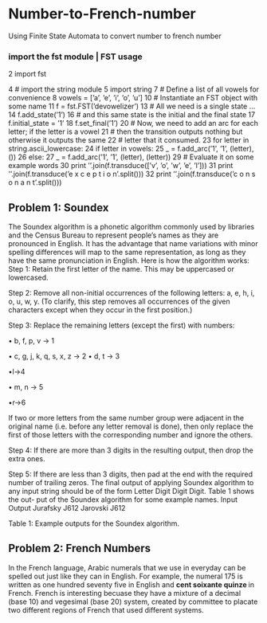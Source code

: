 # Number-to-French-number
Using Finite State Automata to convert number to french number

### import the fst module | FST usage
2 import fst

4 # import the string module
5 import string
7 # Define a list of all vowels for convenience
8 vowels = [’a’, ’e’, ’i’, ’o’, ’u’]
10 # Instantiate an FST object with some name
11 f = fst.FST(’devowelizer’)
13 # All we need is a single state ...
14 f.add_state(’1’)
16 # and this same state is the initial and the final state
17 f.initial_state = ’1’
18 f.set_final(’1’)
20 # Now, we need to add an arc for each letter; if the letter is a vowel
21 # then the transition outputs nothing but otherwise it outputs the same
22 # letter that it consumed.
23 for letter in string.ascii_lowercase:
24 if letter in vowels:
25 _ = f.add_arc(’1’, ’1’, (letter), ())
26 else:
27 _ = f.add_arc(’1’, ’1’, (letter), (letter))
29 # Evaluate it on some example words
30 print ’’.join(f.transduce([’v’, ’o’, ’w’, ’e’, ’l’]))
31 print ’’.join(f.transduce(’e x c e p t i o n’.split()))
32 print ’’.join(f.transduce(’c o n s o n a n t’.split()))

## Problem 1: Soundex 
The Soundex algorithm is a phonetic algorithm commonly used by libraries and the Census Bureau to represent people’s names as they are pronounced in English. It has the advantage that name variations with minor spelling differences will map to the same representation, as long as they have the same pronunciation in English. Here is how the algorithm works:
Step 1: Retain the first letter of the name. This may be uppercased or lowercased.

Step 2: Remove all non-initial occurrences of the following letters: a, e, h, i, o, u, w, y. (To clarify, this step removes all occurrences of the given characters except when they occur in the first position.)

Step 3: Replace the remaining letters (except the first) with numbers: 
  
• b, f, p, v → 1

• c, g, j, k, q, s, x, z → 2 • d, t → 3

•l→4

• m, n → 5

•r→6


If two or more letters from the same number group were adjacent in the original name (i.e. before any letter removal is done), then only replace the first of those letters with the corresponding number and ignore the others.

Step 4: If there are more than 3 digits in the resulting output, then drop the extra ones.

Step 5: If there are less than 3 digits, then pad at the end with the required number of trailing zeros.
The final output of applying Soundex algorithm to any input string should be of the form Letter Digit Digit Digit. Table 1 shows the out- put of the Soundex algorithm for some example names.
Input        Output
Jurafsky     J612
Jarovski     J612

Table 1: Example outputs for the Soundex algorithm.

## Problem 2: French Numbers 
In the French language, Arabic numerals that we use in everyday can be spelled out just like they can in English. For example, the numeral 175 is written as one hundred seventy five in English and <strong>cent soixante quinze </strong> in French.
French is interesting becuase they have a mixture of a decimal (base 10) and vegesimal (base 20) system, created by committee to placate two different regions of French that used different systems.
